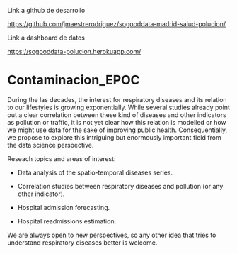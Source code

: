 Link a github de desarrollo

https://github.com/jmaestrerodriguez/sogooddata-madrid-salud-polucion/

Link a dashboard de datos

https://sogooddata-polucion.herokuapp.com/

# Contaminacion_EPOC
During the las decades, the interest for respiratory diseases and its relation to our lifestyles is growing exponentially. While several studies already point out a clear correlation between these kind of diseases and other indicators as pollution or traffic, it is not yet clear how this relation is modelled or how we might use data for the sake of improving public health. Consequentially, we propose to explore this intriguing but enormously important field from the data science perspective. 

Reseach topics and areas of interest:

- Data analysis of the spatio-temporal diseases series.

- Correlation studies between respiratory diseases and pollution (or any other indicator).

- Hospital admission forecasting.

- Hospital readmissions estimation.

 We are always open to new perspectives, so any other idea that tries to understand respiratory diseases better is welcome.
